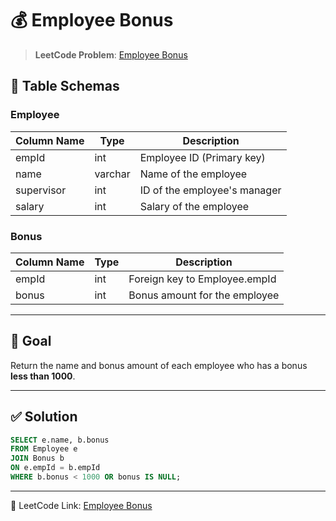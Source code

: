 # 💰 Employee Bonus

> **LeetCode Problem**: [Employee Bonus](https://leetcode.com/problems/employee-bonus/)

## 🧾 Table Schemas

### Employee
| Column Name | Type    | Description                              |
|-------------|---------|------------------------------------------|
| empId       | int     | Employee ID (Primary key)                |
| name        | varchar | Name of the employee                     |
| supervisor  | int     | ID of the employee's manager             |
| salary      | int     | Salary of the employee                   |

### Bonus
| Column Name | Type | Description                               |
|-------------|------|-------------------------------------------|
| empId       | int  | Foreign key to Employee.empId            |
| bonus       | int  | Bonus amount for the employee             |

---

## 🎯 Goal
Return the name and bonus amount of each employee who has a bonus **less than 1000**.

---

## ✅ Solution

```sql
SELECT e.name, b.bonus
FROM Employee e
JOIN Bonus b
ON e.empId = b.empId
WHERE b.bonus < 1000 OR bonus IS NULL;
```
---
🔗 LeetCode Link: [Employee Bonus](https://leetcode.com/problems/employee-bonus/?envType=study-plan-v2&envId=top-sql-50)
